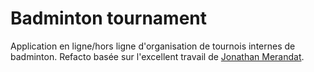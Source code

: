 
# Badminton tournament

Application en ligne/hors ligne d'organisation de tournois internes de badminton.
Refacto basée sur l'excellent travail de [Jonathan Merandat](https://john2duff.github.io/jonathan.merandat/G%C3%A9n%C3%A9rateur%20tournoi%20V3/generateurTournoi.html).